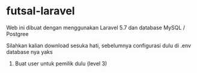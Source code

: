 # futsal-laravel
Web ini dibuat dengan menggunakan Laravel 5.7 dan database MySQL / Postgree

Silahkan kalian download sesuka hati, sebelumnya configurasi dulu di .env database nya yaks

1. Buat user untuk pemilik dulu (level 3)
